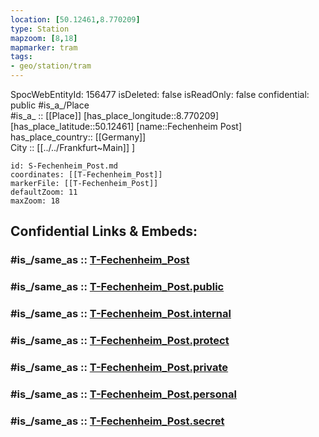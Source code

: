 ```yaml
---
location: [50.12461,8.770209] 
type: Station 
mapzoom: [8,18] 
mapmarker: tram 
tags:
- geo/station/tram
---
```

SpocWebEntityId: 156477
isDeleted: false
isReadOnly: false
confidential: public
#is_a_/Place  
#is_a_ :: [[Place]] 
[has_place_longitude::8.770209] 
[has_place_latitude::50.12461] 
[name::Fechenheim Post] 
has_place_country:: [[Germany]]  
City :: [[../../Frankfurt~Main]] ] 


```leaflet
id: S-Fechenheim_Post.md
coordinates: [[T-Fechenheim_Post]] 
markerFile: [[T-Fechenheim_Post]] 
defaultZoom: 11 
maxZoom: 18
```


## Confidential Links & Embeds: 

### #is_/same_as :: [T-Fechenheim_Post](/_Standards/Earth/Continent/Europe/Europe~Central/Germany/Germany~West/Hessen/counties~Hessen/Frankfurt~Main/Stations-FFM~T/T-Fechenheim_Post.md) 

### #is_/same_as :: [T-Fechenheim_Post.public](/_public/Earth/Continent/Europe/Europe~Central/Germany/Germany~West/Hessen/counties~Hessen/Frankfurt~Main/Stations-FFM~T/T-Fechenheim_Post.public.md) 

### #is_/same_as :: [T-Fechenheim_Post.internal](/_internal/Earth/Continent/Europe/Europe~Central/Germany/Germany~West/Hessen/counties~Hessen/Frankfurt~Main/Stations-FFM~T/T-Fechenheim_Post.internal.md) 

### #is_/same_as :: [T-Fechenheim_Post.protect](/_protect/Earth/Continent/Europe/Europe~Central/Germany/Germany~West/Hessen/counties~Hessen/Frankfurt~Main/Stations-FFM~T/T-Fechenheim_Post.protect.md) 

### #is_/same_as :: [T-Fechenheim_Post.private](/_private/Earth/Continent/Europe/Europe~Central/Germany/Germany~West/Hessen/counties~Hessen/Frankfurt~Main/Stations-FFM~T/T-Fechenheim_Post.private.md) 

### #is_/same_as :: [T-Fechenheim_Post.personal](/_personal/Earth/Continent/Europe/Europe~Central/Germany/Germany~West/Hessen/counties~Hessen/Frankfurt~Main/Stations-FFM~T/T-Fechenheim_Post.personal.md) 

### #is_/same_as :: [T-Fechenheim_Post.secret](/_secret/Earth/Continent/Europe/Europe~Central/Germany/Germany~West/Hessen/counties~Hessen/Frankfurt~Main/Stations-FFM~T/T-Fechenheim_Post.secret.md)

